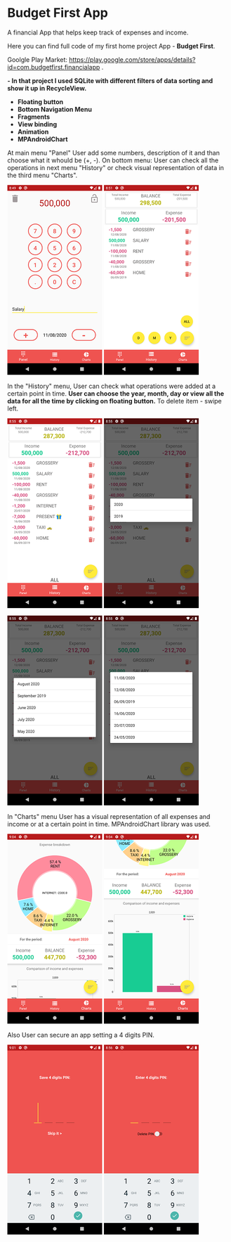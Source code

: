 # Budget First App
A financial App that helps keep track of expenses and income.

Here you can find full code of my first home project App - <b>Budget First</b>.

Goolgle Play Market: https://play.google.com/store/apps/details?id=com.budgetfirst.financialapp .

<b> - In that project I used SQLite with different filters of data sorting and show it up in RecycleView. 
 - Floating button
 - Bottom Navigation Menu
 - Fragments
 - View binding
 - Animation
 - MPAndroidChart</b>

At main menu "Panel" User add some numbers, description of it and than choose what it whould be (+, -).
On bottom menu: User can check all the operations in next menu "History" or check visual representation of data in the third menu "Charts".

![Image alt](https://github.com/ZaberZiv/Budget-First/blob/master/screenshots/Screenshot_1.png)
![Image alt](https://github.com/ZaberZiv/Budget-First/blob/master/screenshots/Screenshot_2.png)

In the "History" menu, User can check what operations were added at a certain point in time. 
<b>User can choose the year, month, day or view all the data for all the time by clicking on floating button.</b>
To delete item - swipe left.

![Image alt](https://github.com/ZaberZiv/Budget-First/blob/master/screenshots/Screenshot_3.png)
![Image alt](https://github.com/ZaberZiv/Budget-First/blob/master/screenshots/Screenshot_4.png)

![Image alt](https://github.com/ZaberZiv/Budget-First/blob/master/screenshots/Screenshot_5.png)
![Image alt](https://github.com/ZaberZiv/Budget-First/blob/master/screenshots/Screenshot_6.png)

In "Charts" menu User has a visual representation of all expenses and income or at a certain point in time.
MPAndroidChart library was used.

![Image alt](https://github.com/ZaberZiv/Budget-First/blob/master/screenshots/Screenshot_7.png)
![Image alt](https://github.com/ZaberZiv/Budget-First/blob/master/screenshots/Screenshot_8.png)

Also User can secure an app setting a 4 digits PIN.

![Image alt](https://github.com/ZaberZiv/Budget-First/blob/master/screenshots/Screenshot_9.png)
![Image alt](https://github.com/ZaberZiv/Budget-First/blob/master/screenshots/Screenshot_10.png)
